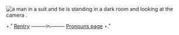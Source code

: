 





<img src="https://media.tenor.com/Cbuf3MNragQAAAAM/tt.gif" alt="a man in a suit and tie is standing in a dark room and looking at the camera ."/>


⋆.˚
[Rentry](https://rentry.co/voidershopss) ────୨ৎ──── [Pronouns page](https://en.pronouns.page/@void0991) ⋆.˚














